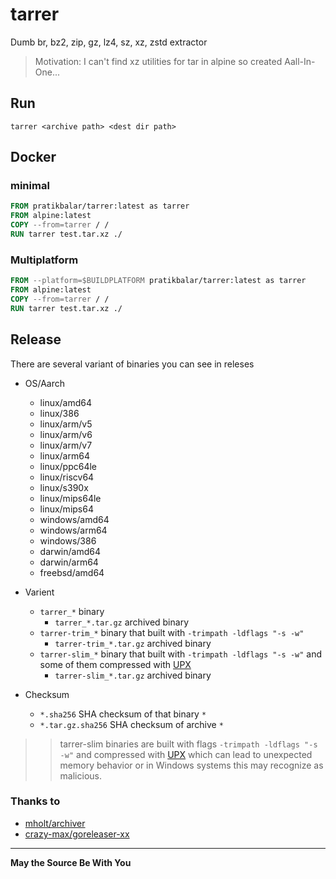 # tarrer

Dumb br, bz2, zip, gz, lz4, sz, xz, zstd extractor

> Motivation: I can't find xz utilities for tar in alpine so created Aall-In-One...

## Run

`tarrer <archive path> <dest dir path>`

## Docker

### minimal

```Dockerfile
FROM pratikbalar/tarrer:latest as tarrer
FROM alpine:latest
COPY --from=tarrer / /
RUN tarrer test.tar.xz ./
```

### Multiplatform

```Dockerfile
FROM --platform=$BUILDPLATFORM pratikbalar/tarrer:latest as tarrer
FROM alpine:latest
COPY --from=tarrer / /
RUN tarrer test.tar.xz ./
```

## Release

There are several variant of binaries you can see in releses

- OS/Aarch
  - linux/amd64
  - linux/386
  - linux/arm/v5
  - linux/arm/v6
  - linux/arm/v7
  - linux/arm64
  - linux/ppc64le
  - linux/riscv64
  - linux/s390x
  - linux/mips64le
  - linux/mips64
  - windows/amd64
  - windows/arm64
  - windows/386
  - darwin/amd64
  - darwin/arm64
  - freebsd/amd64

- Varient
  - `tarrer_*` binary
    - `tarrer_*.tar.gz` archived binary
  - `tarrer-trim_*` binary that built with `-trimpath -ldflags "-s -w"`
    - `tarrer-trim_*.tar.gz` archived binary
  - `tarrer-slim_*` binary that built with `-trimpath -ldflags "-s -w"` and some of them compressed with [UPX](https://github.com/upx/upx)
    - `tarrer-slim_*.tar.gz` archived binary

- Checksum
  - `*.sha256` SHA checksum of that binary `*`
  - `*.tar.gz.sha256` SHA checksum of archive `*`

> > tarrer-slim binaries are built with flags `-trimpath -ldflags "-s -w"` and compressed with [UPX](https://github.com/upx/upx) which can lead to unexpected memory behavior or in Windows systems this may recognize as malicious.

### Thanks to

- [mholt/archiver](https://github.com/mholt/archiver)
- [crazy-max/goreleaser-xx](https://github.com/crazy-max/goreleaser-xx)

---

**May the Source Be With You**
